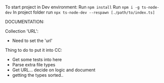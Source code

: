 To start project in Dev environment:
Run `npm install`
Run `npm i -g ts-node-dev`
In project folder run `npx ts-node-dev --respawn [./path/to/index.ts]`

DOCUMENTATION:

Collection 'URL':
- Need to set the 'url' 



Thing to do to put it into CC:
- Get some tests into here
- Parse extra file types
- Get URL... decide on logic and document
- getting the types sorted.. 
